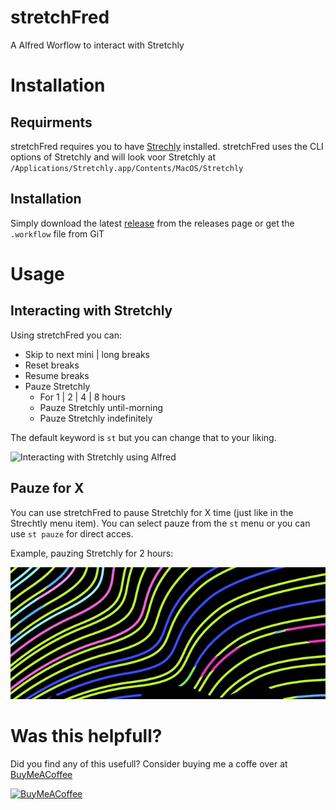 # stretchFred
A Alfred Worflow to interact with Stretchly

# Installation
## Requirments
stretchFred requires you to have [Strechly](https://hovancik.net/stretchly/) installed. stretchFred uses the CLI options of Stretchly and will look voor Stretchly at `/Applications/Stretchly.app/Contents/MacOS/Stretchly`

## Installation
Simply download the latest [release](https://github.com/KingOfSpades/stretchFred/releases/new) from the releases page or get the `.workflow` file from GiT

# Usage
## Interacting with Stretchly
Using stretchFred you can:
- Skip to next mini | long breaks
- Reset breaks
- Resume breaks
- Pauze Stretchly
  - For 1 | 2 | 4 | 8 hours
  - Pauze Stretchly until-morning
  - Pauze Stretchly indefinitely

The default keyword is `st` but you can change that to your liking.

![Interacting with Stretchly using Alfred](interact_example.gif)

## Pauze for X
You can use stretchFred to pause Stretchly for X time (just like in the Strechtly menu item). You can select pauze from the `st` menu or you can use `st pauze` for direct acces.

Example, pauzing Stretchly for 2 hours:

![Pauzing stretchly using Alfred](pauze_example.gif)

# Was this helpfull?
Did you find any of this usefull? Consider buying me a coffe over at [BuyMeACoffee](https://www.buymeacoffee.com/cabenstein)

[<img src="https://cdn.buymeacoffee.com/buttons/v2/default-yellow.png" alt="BuyMeACoffee" width="120">](https://www.buymeacoffee.com/cabenstein)